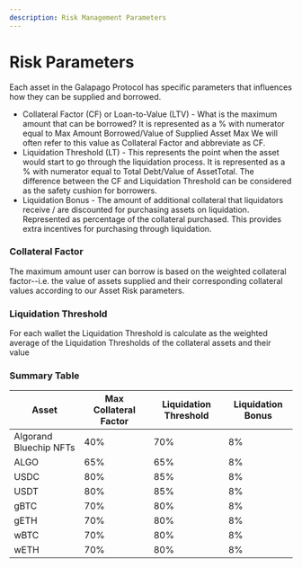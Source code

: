 ```yaml
---
description: Risk Management Parameters
---
```


# Risk Parameters

Each asset in the Galapago Protocol has specific parameters that influences how they can be supplied and borrowed.

* Collateral Factor (CF) or Loan-to-Value (LTV) - What is the maximum amount that can be borrowed? It is represented as a % with numerator equal to Max Amount Borrowed/Value of Supplied Asset Max We will often refer to this value as Collateral Factor and abbreviate as CF.
* Liquidation Threshold (LT) - This represents the point when the asset would start to go through the liquidation process. It is represented as a % with numerator equal to Total Debt/Value of AssetTotal. The difference between the CF and Liquidation Threshold can be considered as the safety cushion for borrowers.
* Liquidation Bonus - The amount of additional collateral that liquidators receive / are discounted for purchasing assets on liquidation. Represented as percentage of the collateral purchased. This provides extra incentives for purchasing through liquidation.

### Collateral Factor <a href="#header-epal4-calculating-collateral-factor" id="header-epal4-calculating-collateral-factor"></a>

The maximum amount user can borrow is based on the weighted collateral factor--i.e. the value of assets supplied and their corresponding collateral values according to our Asset Risk parameters.

### Liquidation Threshold <a href="#header-6cc2r-liquidation-threshold" id="header-6cc2r-liquidation-threshold"></a>

For each wallet the Liquidation Threshold is calculate as the weighted average of the Liquidation Thresholds of the collateral assets and their value

### Summary Table

| Asset                  | Max Collateral Factor | Liquidation Threshold | Liquidation Bonus |
| ---------------------- | --------------------- | --------------------- | ----------------- |
| Algorand Bluechip NFTs | 40%                   | 70%                   | 8%                |
| ALGO                   | 65%                   | 65%                   | 8%                |
| USDC                   | 80%                   | 85%                   | 8%                |
| USDT                   | 80%                   | 85%                   | 8%                |
| gBTC                   | 70%                   | 80%                   | 8%                |
| gETH                   | 70%                   | 80%                   | 8%                |
| wBTC                   | 70%                   | 80%                   | 8%                |
| wETH                   | 70%                   | 80%                   | 8%                |

